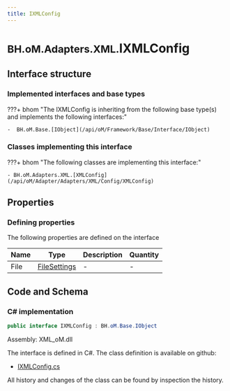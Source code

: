 ```yaml
---
title: IXMLConfig
---
```


# <small>BH.oM.Adapters.XML.</small>**IXMLConfig**



## Interface structure

### Implemented interfaces and base types

???+ bhom "The IXMLConfig is inheriting from the following base type(s) and implements the following interfaces:"

    -  BH.oM.Base.[IObject](/api/oM/Framework/Base/Interface/IObject)


### Classes implementing this interface

???+ bhom "The following classes are implementing this interface:"

    - BH.oM.Adapters.XML.[XMLConfig](/api/oM/Adapter/Adapters/XML/Config/XMLConfig)


## Properties



### Defining properties

The following properties are defined on the interface

| Name             | Type             | Description      | Quantity         |
|------------------|------------------|------------------|------------------|
| File | [FileSettings](/api/oM/Framework/Adapter/FileSettings) | - | - |


## Code and Schema

### C# implementation

``` C# title="C#"
public interface IXMLConfig : BH.oM.Base.IObject
```

Assembly: XML_oM.dll

The interface is defined in C#. The class definition is available on github:

- [IXMLConfig.cs](https://github.com/BHoM/XML_Toolkit/blob/develop/XML_oM/Config\IXMLConfig.cs)

All history and changes of the class can be found by inspection the history.
